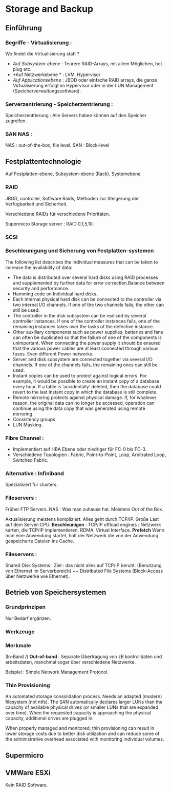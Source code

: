 # Storage and Backup

## Einführung

### Begriffe - Virtualisierung :

Wo findet die Virtualisierung statt ?

* *Auf Subsystem-ebene* : Teurere RAID-Arrays, mit allem Möglichen, hot plug etc.
* *Auf Netzwerkebene * : LVM, Hypervisor
* *Auf Applicationsebene* : JBOD oder einfache RAID arrays, die ganze  Virtualisierung erfolgt im Hypervisor oder in der LUN Management (Speicherverwaltungssoftware).


### Serverzentrierung - Speicherzentrierung :

Speicherzentrierung : Alle Servers haben können auf den Speicher zugreifen.

### SAN NAS :

NAS : out-of-the-box, file level.
SAN : Block-level

## Festplattentechnologie

Auf Festplatten-ebene, Subsystem-ebene (Rack), Systemebene



### RAID

JBOD, controller, Software Raids, Methoden zur Steigerung der Verfügbarkeit und Sicherheit.

Verschiedene RAIDs für verschiedene Prioritäten.

Supermicro Storage server : RAID 0,1,5,10.

### SCSI

### Beschleunigung und Sicherung von Festplatten-systemen
The following list describes the individual measures that can be taken to increase the
availability of data:

* The data is distributed over several hard disks using RAID processes and supplemented by further data for error correction.Balance between security and performance.
* Hamming code on Individual hard disks.
* Each internal physical hard disk can be connected to the controller via two internal I/O channels. If one of the two channels fails, the other can still be used.
* The controller in the disk subsystem can be realised by several controller instances. If one of the controller instances fails, one of the remaining instances takes over the tasks of the defective instance.
* Other auxiliary components such as power supplies, batteries and fans can often be duplicated so that the failure of one of the components is unimportant. When connecting the power supply it should be ensured that the various power cables are at least connected through various fuses. Even different Power networks.
* Server and disk subsystem are connected together via several I/O channels. If one of the channels fails, the remaining ones can still be used.
* Instant copies can be used to protect against logical errors. For example, it would be possible to create an instant copy of a database every hour. If a table is ‘accidentally’ deleted, then the database could revert to the last instant copy in which the database is still complete.
* Remote mirroring protects against physical damage. If, for whatever reason, the original data can no longer be accessed, operation can continue using the data copy that was generated using remote mirroring.
* Consistency groups
* LUN Masking.

### Fibre Channel :

* Implementiert auf HBA Ebene oder niedriger für FC-0 bis FC-3.
* Verschiedene Topologien : Fabric, Point-to-Point, Loop, Arbitrated Loop, Switched Fabric.

### Alternative : Infiniband
Spezialisiert für clusters.

### Fileservers :
Früher FTP Servers.
NAS : Was man zuhause hat. Meistens Out of the Box. 

Aktualisierung meistens kompliziert.
Alles geht durch TCP/IP. Große Last auf dem Server-CPU.
**Beschleunigen** : TCP/IP offload engines : Netzwerk karten, die TCP/IP implementieren.
RDMA, Virtual Interface.
**Prefetch**
Wenn man eine Anwendung startet, holt der Netzwerk die von der Anwendung gespeicherte Dateien ins Cache.
### Fileservers :

Shared Disk Systems : Ziel : das nicht alles auf TCP/IP beruht. (Benutzung von Ethernet im Serverbereich)
~~ Distributed File Systems (Block-Access über Netzwerke wie Ethernet).


## Betrieb von Speichersystemen

### Grundprinzipen 

Nur Bedarf ergänzen.

### Werkzeuge

### Merkmale
(In-Band /) **Out-of-band** : Separate Übertragung von zB kontrolldaten  und arbeitsdaten, manchmal sogar über verschiedene Netzwerke.

Beispiel : Simple Network Management Protocol.

### Thin Provisioning
An automated storage consolidation process.
Needs an adapted (modern) filesystem (not ntfs).
The SAN automatically declares larger LUNs  than the capacity of available physical drives (or smaller LUNs that are expanded over time). When the requested capacity is approaching the physical capacity, additional drives are plugged in.

When properly managed and monitored, thin provisioning can result in lower storage costs due to better disk utilization and can reduce some of the administrative overhead associated with monitoring individual volumes.

## Supermicro

## VMWare ESXi

Kein RAID Software.